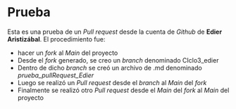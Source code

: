# Prueba

Esta es una prueba de un *Pull request* desde la cuenta de *Github* de **Edier Aristizábal**. El procedimiento fue:
* hacer un *fork* al *Main* del proyecto
* Desde el *fork* generado, se creo un *branch* denominado CIclo3_edier
* Dentro de dicho *branch* se creó un archivo de .md denominado *prueba_pullRequest_Edier*
* Luego se realizó un *Pull request* desde el *branch* al *Main* del *fork*
* Finalmente se realizó otro *Pull request* desde el *Main* del *fork* al *Main* del proyecto
